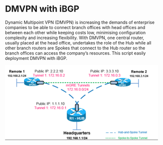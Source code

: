 # DMVPN with iBGP

Dynamic Multipoint VPN (DMVPN) is increasing the demands of enterprise companies to be able to connect branch offices with head offices and between each other while keeping costs low, minimising configuration complexity and increasing flexibility. With DMVPN, one central router, usually placed at the head office, undertakes the role of the Hub while all other branch routers are Spokes that connect to the Hub router so the branch offices can access the company’s resources. This script easily deployment DMVPN with iBGP.

![topology](./topology/dmvpn_topology.png)
